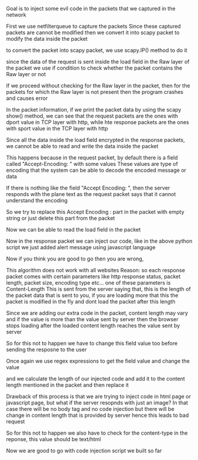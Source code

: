 Goal is to inject some evil code in the packets that we captured in the network

First we use netfilterqueue to capture the packets
Since these captured packets are cannot be modified then we convert it into scapy packet to modify the data inside the packet

to convert the packet into scapy packet, we use scapy.IP() method to do it

since the data of the request is sent inside the load field in the Raw layer of the packet 
we use if condition to check whether the packet contains the Raw layer or not

If we proceed without checking for the Raw layer in the packet, then for the packets for which the Raw layer is not present then the program crashes and causes error

In the packet information, if we print the packet data by using the scapy show() method,
we can see that the request packets are the ones with dport value in TCP layer with http,
while hte response packets are the ones with sport value in the TCP layer with http

Since all the data inside the load field encrypted in the response packets, we cannot be able to read and write the data inside the packet

This happens because in the request packet, by default there is a field called "Accept-Encoding: " with some values
These values are type of encoding that the system can be able to decode the encoded message or data

If there is nothing like the field "Accept Encoding: ", then the server responds with the plane text as the request packet says that it cannot understand the encoding

So we try to replace this Accept Encoding : <blah> <blah> part in the packet with empty string or just delete this part from the packet

Now we can be able to read the load field in the packet

Now in the response packet we can inject our code, like in the above python script we just added alert message using javascript language


Now if you think you are good to go then you are wrong,

This algorithm does not work with all websites 
Reason:
  so each response packet comes with certain parameters like http response status, packet length, packet size, encoding type etc...
  one of these parameters is Content-Length
  This is sent from the server saying that, this is the length of the packet data that is sent to you, if you are loading more that this the packet is modified in the fly and dont load the packet after this length

Since we are adding our extra code in the packet, content length may vary and if the value is more than the value sent by server then the browser stops loading after the loaded content length reaches the value sent by server

So for this not to happen we have to change this field value too before sending the resposne to the user

Once again we use regex expressions to get the field value and change the value

and we calculate the length of our injected code and add it to the content length mentioned in the packet and then replace it

Drawback of this process is that we are trying to inject code in html page or javascript page, but what if the server resopnds with just an image?
In that case there will be no body tag and no code injection but there will be change in content length that is provided by server hence this leads to bad request

So for this not to happen we also have to check for the content-type in the reponse, this value should be text/html

Now we are good to go with code injection script we built so far
